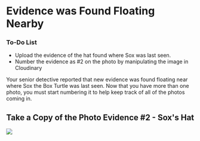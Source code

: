 # Evidence was Found Floating Nearby

<div class="aside">
<h3>To-Do List</h3>
<ul>
  <li>Upload the evidence of the hat found where Sox was last seen.</li>
  <li>Number the evidence as #2 on the photo by manipulating the image in Cloudinary</li>
</ul>
</div>

Your senior detective reported that new evidence was found floating near where Sox the Box Turtle was last seen. Now that you have more than one photo, you must start numbering it to help keep track of all of the photos coming in.

## Take a Copy of the Photo Evidence #2 - Sox's Hat

![](https://res.cloudinary.com/tessamero/image/upload/v1616633323/santahat.jpg)

